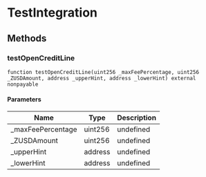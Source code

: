 # TestIntegration









## Methods

### testOpenCreditLine

```solidity
function testOpenCreditLine(uint256 _maxFeePercentage, uint256 _ZUSDAmount, address _upperHint, address _lowerHint) external nonpayable
```





#### Parameters

| Name | Type | Description |
|---|---|---|
| _maxFeePercentage | uint256 | undefined |
| _ZUSDAmount | uint256 | undefined |
| _upperHint | address | undefined |
| _lowerHint | address | undefined |




